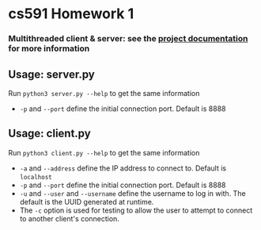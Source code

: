 # cs591 Homework 1

### Multithreaded client & server: see the [project documentation](HomeWork1.pdf) for more information

## Usage: server.py

Run `python3 server.py --help` to get the same information

- `-p` and `--port` define the initial connection port. Default is 8888


## Usage: client.py

Run `python3 client.py --help` to get the same information

- `-a` and `--address` define the IP address to connect to. Default is `localhost`
- `-p` and `--port` define the initial connection port. Default is 8888
- `-u` and `--user` and `--username` define the username to log in with. The default is the UUID generated at runtime. 
- The `-c` option is used for testing to allow the user to attempt to connect to another client's connection. 


